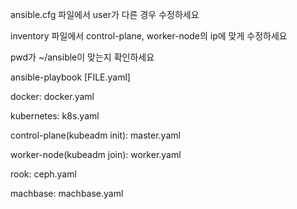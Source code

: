 ansible.cfg 파일에서 user가 다른 경우 수정하세요

inventory 파일에서 control-plane, worker-node의 ip에 맞게 수정하세요

pwd가 ~/ansible이 맞는지 확인하세요

ansible-playbook [FILE.yaml]

docker: docker.yaml

kubernetes: k8s.yaml

control-plane(kubeadm init): master.yaml

worker-node(kubeadm join): worker.yaml

rook: ceph.yaml

machbase: machbase.yaml
